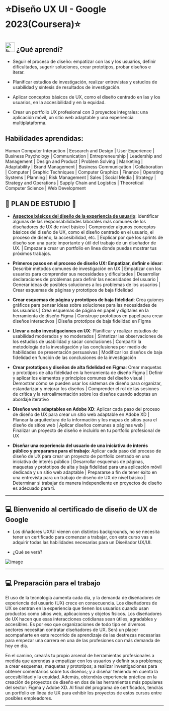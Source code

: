 # :star:Diseño UX UI - Google 2023(Coursera):star: 

## <img width="30" height="30" src="https://img.icons8.com/quill/30/bookmark--v2.png" alt="bookmark--v2"/> ¿Qué aprendí?

- Seguir el proceso de diseño: empatizar con las y los usuarios, definir dificultades, sugerir soluciones, crear prototipos, probar diseños e iterar.

- Planificar estudios de investigación, realizar entrevistas y estudios de usabilidad y síntesis de resultados de investigación.

- Aplicar conceptos básicos de UX, como el diseño centrado en las y los usuarios, en la accesibilidad y en la equidad.

- Crear un portfolio UX profesional con 3 proyectos integrales: una aplicación móvil, un sitio web adaptable y una experiencia multiplataforma.

## Habilidades aprendidas:

Human Computer Interaction | Eesearch and Design | User Experience | Business Psychology | Communication | Entrepreneurship | Leadership and Management | Design and Product | Problem Solving | Marketing | Adaptability | Brand Management | Business Communication | Collaboration | Computer | Graphic Techniques | Computer Graphics | Finance | Operating Systems | Planning | Risk Management | Sales | Social Media | Strategy | Strategy and Operations | Supply Chain and Logistics | Theoretical Computer Science | Web Development

## 🚀 PLAN DE ESTUDIO 🚀

- [**Aspectos básicos del diseño de la experiencia de usuario**](https://github.com/eugenia1984/DisenoUX-UI/blob/main/disenio_ux_ui/01_aspectos_basicos_del_disenio_de_la_experiencia_de_usuario/README.md): identificar algunas de las responsabilidades laborales más comunes de los diseñadores de UX de nivel básico | Comprender algunos conceptos básicos del diseño de UX, como el diseño centrado en el usuario, el proceso de diseño, la accesibilidad, etc. | Explicar por qué los sprints de diseño son una parte importante y útil del trabajo de un diseñador de UX. | Empezar a crear un portfolio en línea donde puedas mostrar tus próximos trabajos.

- **Primeros pasos en el proceso de diseño UX: Empatizar, definir e idear**: Describir métodos comunes de investigación en UX | Empatizar con los usuarios para comprender sus necesidades y dificultades | Desarrollar declaraciones de problemas para definir las necesidades del usuario | Generar ideas de posibles soluciones a los problemas de los usuarios | Crear esquemas de páginas y prototipos de baja fidelidad

- **Crear esquemas de página y prototipos de baja fidelidad**: Crea guiones gráficos para pensar ideas sobre soluciones para las necesidades de los usuarios | Crea esquemas de página en papel y digitales en la herramienta de diseño Figma | Construye prototipos en papel para crear diseños interactivos | Diseña prototipos de baja fidelidad en Figma

- **Llevar a cabo investigaciones en UX**: Planificar y realizar estudios de usabilidad moderados y no moderados | Sintetizar las observaciones de los estudios de usabilidad y sacar conclusiones | Compartir la metodología de la investigación y las conclusiones por medio de habilidades de presentación persuasivas | Modificar los diseños de baja fidelidad en función de las conclusiones de la investigación

- **Crear prototipos y diseños de alta fidelidad en Figma**: Crear maquetas y prototipos de alta fidelidad en la herramienta de diseño Figma | Definir y aplicar los elementos y principios comunes del diseño visual | Demostrar cómo se pueden usar los sistemas de diseño para organizar, estandarizar y mejorar los diseños | Comprender el rol de las sesiones de crítica y la retroalimentación sobre los diseños cuando adoptas un abordaje iterativo

- **Diseños web adaptables en Adobe XD**: Aplicar cada paso del proceso de diseño de UX para crear un sitio web adaptable en Adobe XD | Planear la arquitectura de la información y los mapas de sitios para el diseño de sitios web | Aplicar diseños comunes a páginas web | Finalizar un proyecto de diseño e incluirlo en tu portfolio profesional de UX

- **Diseñar una experiencia del usuario de una iniciativa de interés público y prepararse para el trabajo**: Aplicar cada paso del proceso de diseño de UX para crear un proyecto de portfolio centrado en una iniciativa de interés público | Desarrollar esquemas de páginas, maquetas y prototipos de alta y baja fidelidad para una aplicación móvil dedicada y un sitio web adaptable | Prepararse a fin de tener éxito en una entrevista para un trabajo de diseño de UX de nivel básico | Determinar si trabajar de manera independiente en proyectos de diseño es adecuado para ti.

---

## :computer: Bienvenido al certificado de diseño de UX de Google

- Los diñadores UX/UI vienen con distintos backgrounds, no se necesita tener un certificado para comenzar a trabajar, con este curso vas a adquirir todas las habilidades necesarias para un Diseñador UX/UI.

- ¿Qué se verá?

![image](https://github.com/eugenia1984/DisenoUX-UI/assets/72580574/b77e4492-5ec9-4b96-88df-e9198a1cb310)

---

## :computer: Preparación para el trabajo

El uso de la tecnología aumenta cada día, y la demanda de diseñadores de experiencia del usuario (UX) crece en consecuencia. Los diseñadores de UX se centran en la experiencia que tienen los usuarios cuando usan productos como sitios web, aplicaciones y objetos físicos. Los diseñadores de UX hacen que esas interacciones cotidianas sean útiles, agradables y accesibles. Es por eso que organizaciones de todo tipo en diversos sectores necesitan contratar diseñadores de UX. Será un placer acompañarte en este recorrido de aprendizaje de las destrezas necesarias para empezar una carrera en una de las profesiones con más demanda de hoy en día.

En el camino, crearás tu propio arsenal de herramientas profesionales a medida que aprendas a empatizar con los usuarios y definir sus problemas; a crear esquemas, maquetas y prototipos; a realizar investigaciones para obtener comentarios sobre tus diseños; y a diseñar teniendo en cuenta la accesibilidad y la equidad. Además, obtendrás experiencia práctica en la creación de proyectos de diseño en dos de las herramientas más populares del sector: Figma y Adobe XD. Al final del programa de certificados, tendrás un portfolio en línea de UX para exhibir los proyectos de estos cursos entre posibles empleadores. 

---
